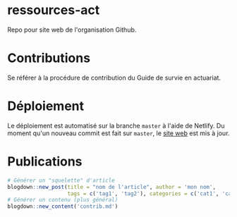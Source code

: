 # ressources-act
Repo pour site web de l'organisation Github.

# Contributions
Se référer à la procédure de contribution du Guide de survie en actuariat.

# Déploiement
Le déploiement est automatisé sur la branche `master` à l'aide de Netlify. Du moment qu'un nouveau commit est fait sur `master`, le [site web](https://ressources-act.netlify.com) est mis à jour.


# Publications

```r
# Générer un "squelette" d'article
blogdown::new_post(title = "nom de l'article", author = 'mon nom', 
                   tags = c('tag1', 'tag2'), categories = c('cat1', 'cat2'),ext = '.Rmd')
# Générer un contenu (plus général)
blogdown::new_content('contrib.md')
```